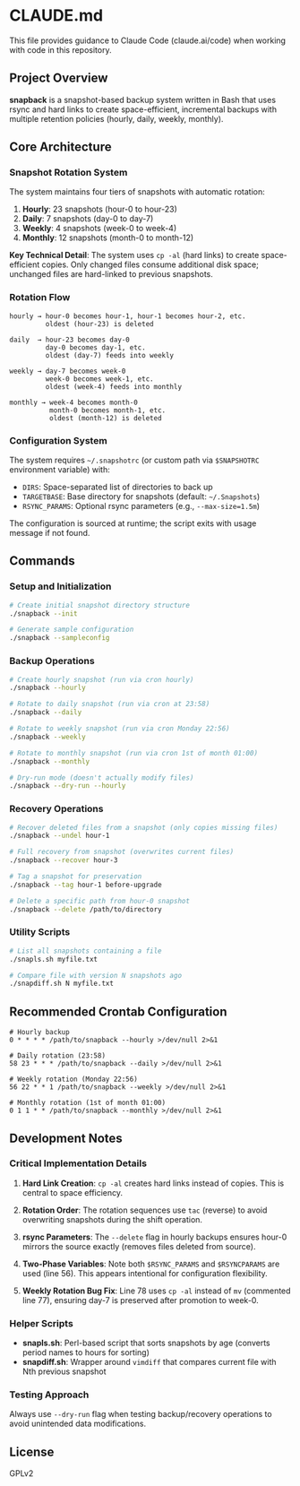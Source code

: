 # CLAUDE.md

This file provides guidance to Claude Code (claude.ai/code) when working with code in this repository.

## Project Overview

**snapback** is a snapshot-based backup system written in Bash that uses rsync and hard links to create space-efficient, incremental backups with multiple retention policies (hourly, daily, weekly, monthly).

## Core Architecture

### Snapshot Rotation System

The system maintains four tiers of snapshots with automatic rotation:

1. **Hourly**: 23 snapshots (hour-0 to hour-23)
2. **Daily**: 7 snapshots (day-0 to day-7)
3. **Weekly**: 4 snapshots (week-0 to week-4)
4. **Monthly**: 12 snapshots (month-0 to month-12)

**Key Technical Detail**: The system uses `cp -al` (hard links) to create space-efficient copies. Only changed files consume additional disk space; unchanged files are hard-linked to previous snapshots.

### Rotation Flow

```
hourly → hour-0 becomes hour-1, hour-1 becomes hour-2, etc.
         oldest (hour-23) is deleted

daily  → hour-23 becomes day-0
         day-0 becomes day-1, etc.
         oldest (day-7) feeds into weekly

weekly → day-7 becomes week-0
         week-0 becomes week-1, etc.
         oldest (week-4) feeds into monthly

monthly → week-4 becomes month-0
          month-0 becomes month-1, etc.
          oldest (month-12) is deleted
```

### Configuration System

The system requires `~/.snapshotrc` (or custom path via `$SNAPSHOTRC` environment variable) with:

- `DIRS`: Space-separated list of directories to back up
- `TARGETBASE`: Base directory for snapshots (default: `~/.Snapshots`)
- `RSYNC_PARAMS`: Optional rsync parameters (e.g., `--max-size=1.5m`)

The configuration is sourced at runtime; the script exits with usage message if not found.

## Commands

### Setup and Initialization

```bash
# Create initial snapshot directory structure
./snapback --init

# Generate sample configuration
./snapback --sampleconfig
```

### Backup Operations

```bash
# Create hourly snapshot (run via cron hourly)
./snapback --hourly

# Rotate to daily snapshot (run via cron at 23:58)
./snapback --daily

# Rotate to weekly snapshot (run via cron Monday 22:56)
./snapback --weekly

# Rotate to monthly snapshot (run via cron 1st of month 01:00)
./snapback --monthly

# Dry-run mode (doesn't actually modify files)
./snapback --dry-run --hourly
```

### Recovery Operations

```bash
# Recover deleted files from a snapshot (only copies missing files)
./snapback --undel hour-1

# Full recovery from snapshot (overwrites current files)
./snapback --recover hour-3

# Tag a snapshot for preservation
./snapback --tag hour-1 before-upgrade

# Delete a specific path from hour-0 snapshot
./snapback --delete /path/to/directory
```

### Utility Scripts

```bash
# List all snapshots containing a file
./snapls.sh myfile.txt

# Compare file with version N snapshots ago
./snapdiff.sh N myfile.txt
```

## Recommended Crontab Configuration

```cron
# Hourly backup
0 * * * * /path/to/snapback --hourly >/dev/null 2>&1

# Daily rotation (23:58)
58 23 * * * /path/to/snapback --daily >/dev/null 2>&1

# Weekly rotation (Monday 22:56)
56 22 * * 1 /path/to/snapback --weekly >/dev/null 2>&1

# Monthly rotation (1st of month 01:00)
0 1 1 * * /path/to/snapback --monthly >/dev/null 2>&1
```

## Development Notes

### Critical Implementation Details

1. **Hard Link Creation**: `cp -al` creates hard links instead of copies. This is central to space efficiency.

2. **Rotation Order**: The rotation sequences use `tac` (reverse) to avoid overwriting snapshots during the shift operation.

3. **rsync Parameters**: The `--delete` flag in hourly backups ensures hour-0 mirrors the source exactly (removes files deleted from source).

4. **Two-Phase Variables**: Note both `$RSYNC_PARAMS` and `$RSYNCPARAMS` are used (line 56). This appears intentional for configuration flexibility.

5. **Weekly Rotation Bug Fix**: Line 78 uses `cp -al` instead of `mv` (commented line 77), ensuring day-7 is preserved after promotion to week-0.

### Helper Scripts

- **snapls.sh**: Perl-based script that sorts snapshots by age (converts period names to hours for sorting)
- **snapdiff.sh**: Wrapper around `vimdiff` that compares current file with Nth previous snapshot

### Testing Approach

Always use `--dry-run` flag when testing backup/recovery operations to avoid unintended data modifications.

## License

GPLv2